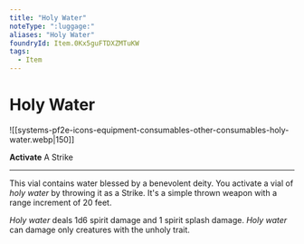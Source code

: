 ```yaml
---
title: "Holy Water"
noteType: ":luggage:"
aliases: "Holy Water"
foundryId: Item.0Kx5guFTDXZMTuKW
tags:
  - Item
---
```


# Holy Water
![[systems-pf2e-icons-equipment-consumables-other-consumables-holy-water.webp|150]]

**Activate** A Strike

* * *

This vial contains water blessed by a benevolent deity. You activate a vial of _holy water_ by throwing it as a Strike. It's a simple thrown weapon with a range increment of 20 feet.

_Holy water_ deals 1d6 spirit damage and 1 spirit splash damage. _Holy water_ can damage only creatures with the unholy trait.

